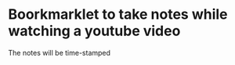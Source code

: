 <h1> Boorkmarklet to take notes while watching a youtube video</h1>
The notes will be time-stamped 
